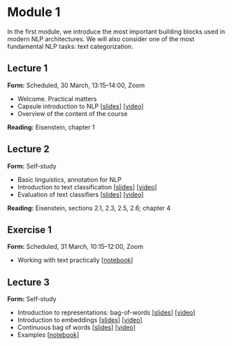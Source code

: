 # Module 1

In the first module, we introduce the most important building blocks used in modern NLP architectures. We will also consider one of the most fundamental NLP tasks: text categorization.

## Lecture 1

**Form:** Scheduled, 30 March, 13:15–14:00, Zoom

* Welcome. Practical matters
* Capsule introduction to NLP [[slides](slides/marco-01.pdf)] [[video](https://youtu.be/6u7u1cpVT7Y)]
* Overview of the content of the course

**Reading:** Eisenstein, chapter 1

## Lecture 2

**Form:** Self-study

* Basic linguistics, annotation for NLP
* Introduction to text classification [[slides](slides/marco-03.pdf)] [[video](https://youtu.be/3yeOoKhiy8A)]
* Evaluation of text classifiers [[slides](slides/marco-04.pdf)] [[video](https://youtu.be/YPq1Ztr-AAI)]

**Reading:** Eisenstein, sections 2.1, 2.3, 2.5, 2.6; chapter 4

## Exercise 1

**Form:** Scheduled, 31 March, 10:15–12:00, Zoom

* Working with text practically [[notebook](notebooks/exercise1.ipynb)]

## Lecture 3

**Form:** Self-study

* Introduction to representations: bag-of-words [[slides](http://www.cse.chalmers.se/~richajo/waspnlp2020/m1_3/m3_1.pdf)] [[video](https://youtu.be/xsQ46CXsIfc)]
* Introduction to embeddings [[slides](http://www.cse.chalmers.se/~richajo/waspnlp2020/m1_3/m3_2.pdf)] [[video](https://youtu.be/LLUjsmuEgk8)]
* Continuous bag of words [[slides](http://www.cse.chalmers.se/~richajo/waspnlp2020/m1_3/m3_3.pdf)] [[video](https://youtu.be/MOcGoA3Fbi8)]
* Examples [[notebook](http://www.cse.chalmers.se/~richajo/waspnlp2020/m1_3/Document%20classification.ipynb)]
